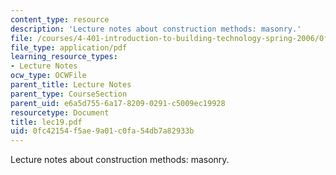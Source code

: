 ```yaml
---
content_type: resource
description: 'Lecture notes about construction methods: masonry.'
file: /courses/4-401-introduction-to-building-technology-spring-2006/0fc42154f5ae9a01c0fa54db7a82933b_lec19.pdf
file_type: application/pdf
learning_resource_types:
- Lecture Notes
ocw_type: OCWFile
parent_title: Lecture Notes
parent_type: CourseSection
parent_uid: e6a5d755-6a17-8209-0291-c5009ec19928
resourcetype: Document
title: lec19.pdf
uid: 0fc42154-f5ae-9a01-c0fa-54db7a82933b
---
```

Lecture notes about construction methods: masonry.

